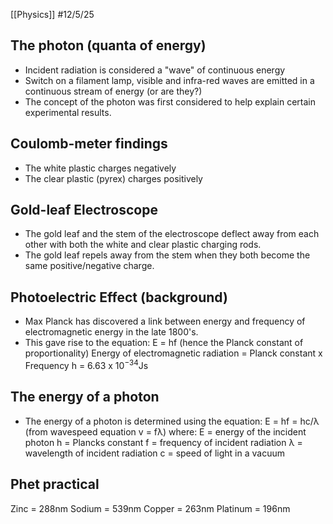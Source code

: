[[Physics]]
#12/5/25 
## The photon (quanta of energy)
- Incident radiation is considered a "wave" of continuous energy
- Switch on a filament lamp, visible and infra-red waves are emitted in a continuous stream of energy (or are they?)
- The concept of the photon was first considered to help explain certain experimental results.
## Coulomb-meter findings
- The white plastic charges negatively
- The clear plastic (pyrex) charges positively
## Gold-leaf Electroscope
- The gold leaf and the stem of the electroscope deflect away from each other with both the white and clear plastic charging rods.
- The gold leaf repels away from the stem when they both become the same positive/negative charge.
## Photoelectric Effect (background)
- Max Planck has discovered a link between energy and frequency of electromagnetic energy in the late 1800's.
- This gave rise to the equation:
	E = hf (hence the Planck constant of proportionality)
	Energy of electromagnetic radiation = Planck constant x Frequency
	h = $6.63$ x $10^{-34}$Js
## The energy of a photon
- The energy of a photon is determined using the equation:
	E = hf = hc/λ (from wavespeed equation v = fλ)
	where:
		E = energy of the incident photon
		h = Plancks constant
		f = frequency of incident radiation
		λ = wavelength of incident radiation
		c = speed of light in a vacuum
## Phet practical
Zinc = 288nm
Sodium = 539nm
Copper = 263nm
Platinum = 196nm
